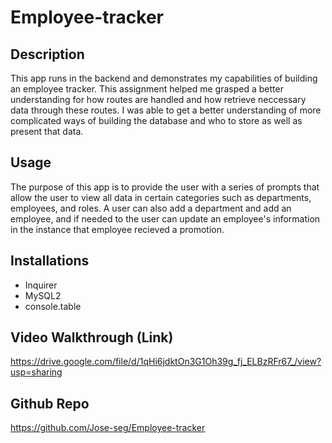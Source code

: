 # Employee-tracker

## Description 
This app runs in the backend and demonstrates my capabilities of building an employee tracker. This assignment helped me grasped a better understanding for how routes are handled and how retrieve neccessary data through these routes. I was able to get a better understanding of more complicated ways of building the database and who to store as well as present that data.

## Usage
The purpose of this app is to provide the user with a series of prompts that allow the user to view all data in certain categories such as departments, employees, and roles. A user can also add a department and add an employee, and if needed to the user can update an employee's information in the instance that employee recieved a promotion. 

## Installations
 - Inquirer
 - MySQL2
 - console.table

 ## Video Walkthrough (Link)
https://drive.google.com/file/d/1qHi6jdktOn3G1Oh39g_fj_ELBzRFr67_/view?usp=sharing

 ## Github Repo
 https://github.com/Jose-seg/Employee-tracker